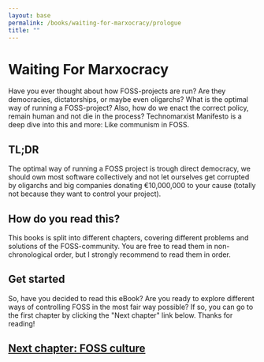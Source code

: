 ```yaml
---
layout: base
permalink: /books/waiting-for-marxocracy/prologue
title: ""
---
```


# Waiting For Marxocracy
Have you ever thought about how FOSS-projects are run? Are they democracies, dictatorships,
or maybe even oligarchs? What is the optimal way of running a FOSS-project?
Also, how do we enact the correct policy, remain human and not die in the process?
Technomarxist Manifesto is a deep dive into this and more: Like communism in FOSS.

## TL;DR
The optimal way of running a FOSS project is trough direct democracy, we should
own most software collectively and not let ourselves get corrupted by oligarchs and
big companies donating €10,000,000 to your cause (totally not because they want
to control your project).

## How do you read this?
This books is split into different chapters, covering different problems and
solutions of the FOSS-community. You are free to read them in non-chronological
order, but I strongly recommend to read them in order.

## Get started
So, have you decided to read this eBook? Are you ready to explore different
ways of controlling FOSS in the most fair way possible? If so, you can go to
the first chapter by clicking the "Next chapter" link below. Thanks for reading!

## [Next chapter: FOSS culture](/books/waiting-for-marxocracy/foss-culture)
